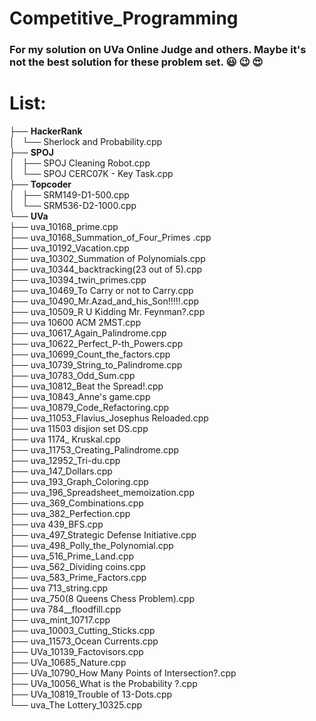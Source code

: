 # Competitive_Programming

### For my solution on UVa Online Judge and others. Maybe it's not the best solution for these problem set. :smiley: :wink: :heart_eyes:

# List:
├── **HackerRank**<br>
│   └── Sherlock and Probability.cpp<br>
├── **SPOJ**<br>
│   ├── SPOJ Cleaning Robot.cpp<br>
│   └── SPOJ CERC07K - Key Task.cpp<br>
├── **Topcoder**<br/>
│   ├── SRM149-D1-500.cpp<br>
│   └── SRM536-D2-1000.cpp<br>
└── **UVa**<br>
    ├── uva_10168_prime.cpp<br>
    ├── uva_10168_Summation_of_Four_Primes .cpp<br>
    ├── uva_10192_Vacation.cpp<br>
    ├── uva_10302_Summation of Polynomials.cpp<br>
    ├── uva_10344_backtracking(23 out of 5).cpp<br>
    ├── uva_10394_twin_primes.cpp<br>
    ├── uva_10469_To Carry or not to Carry.cpp<br>
    ├── uva_10490_Mr.Azad_and_his_Son!!!!!.cpp<br>
    ├── uva_10509_R U Kidding Mr. Feynman?.cpp<br>
    ├── uva 10600 ACM 2MST.cpp<br>
    ├── uva_10617_Again_Palindrome.cpp<br>
    ├── uva_10622_Perfect_P-th_Powers.cpp<br>
    ├── uva_10699_Count_the_factors.cpp<br/>
    ├── uva_10739_String_to_Palindrome.cpp<br>
    ├── uva_10783_Odd_Sum.cpp<br>
    ├── uva_10812_Beat the Spread!.cpp<br>
    ├── uva_10843_Anne's game.cpp<br>
    ├── uva_10879_Code_Refactoring.cpp<br>
    ├── uva_11053_Flavius_Josephus Reloaded.cpp<br>
    ├── uva 11503 disjion set DS.cpp<br>
    ├── uva 1174_ Kruskal.cpp<br>
    ├── uva_11753_Creating_Palindrome.cpp<br>
    ├── uva_12952_Tri-du.cpp<br>
    ├── uva_147_Dollars.cpp<br>
    ├── uva_193_Graph_Coloring.cpp<br>
    ├── uva_196_Spreadsheet_memoization.cpp<br>
    ├── uva_369_Combinations.cpp<br>
    ├── uva_382_Perfection.cpp<br>
    ├── uva 439_BFS.cpp<br>
    ├── uva_497_Strategic Defense Initiative.cpp<br>
    ├── uva_498_Polly_the_Polynomial.cpp<br>
    ├── uva_516_Prime_Land.cpp<br>
    ├── uva_562_Dividing coins.cpp<br>
    ├── uva_583_Prime_Factors.cpp<br>
    ├── uva 713_string.cpp<br>
    ├── uva_750(8 Queens Chess Problem).cpp<br>
    ├── uva 784__floodfill.cpp<br>
    ├── uva_mint_10717.cpp<br>
    ├── uva_10003_Cutting_Sticks.cpp<br>
    ├── uva_11573_Ocean Currents.cpp<br>
    ├── UVa_10139_Factovisors.cpp<br/>
    ├── UVa_10685_Nature.cpp<br/>
    ├── UVa_10790_How Many Points of Intersection?.cpp<br/>
    ├── UVa_10056_What is the Probability ?.cpp<br/>
    ├── UVa_10819_Trouble of 13-Dots.cpp<br/>
    └── uva_The Lottery_10325.cpp<br>
